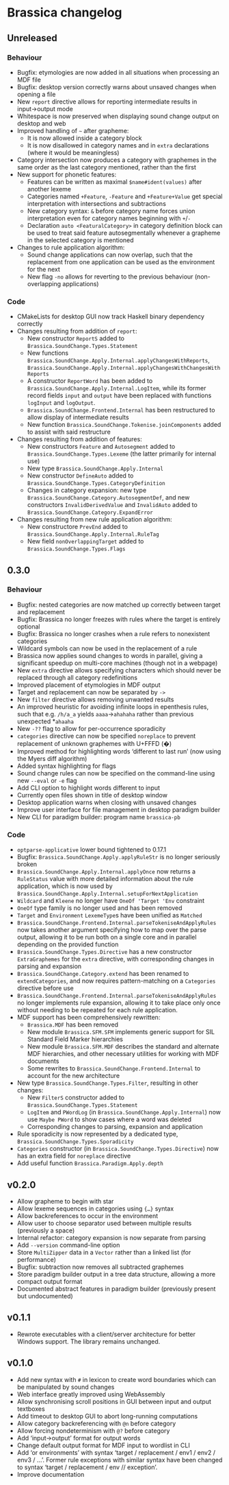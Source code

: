 # Brassica changelog

## Unreleased

### Behaviour

- Bugfix: etymologies are now added in all situations when processing an MDF file
- Bugfix: desktop version correctly warns about unsaved changes when opening a file
- New `report` directive allows for reporting intermediate results in input→output mode
- Whitespace is now preserved when displaying sound change output on desktop and web
- Improved handling of `~` after grapheme:
  - It is now allowed inside a category block
  - It is now disallowed in category names and in `extra` declarations (where it would be meaningless)
- Category intersection now produces a category with graphemes in the same order as the last category mentioned,
  rather than the first
- New support for phonetic features:
  - Features can be written as maximal `$name#ident(values)` after another lexeme
  - Categories named `+Feature`, `-Feature` and `+Feature+Value`
      get special interpretation with intersections and subtractions
  - New category syntax: `&` before category name forces union interpretation
      even for category names beginning with `+`/`-`
  - Declaration `auto <FeaturalCategory>` in category definition block
      can be used to treat said feature autosegmentally
      whenever a grapheme in the selected category is mentioned
- Changes to rule application algorithm:
  - Sound change applications can now overlap,
      such that the replacement from one application can be used as the environment for the next
  - New flag `-no` allows for reverting to the previous behaviour (non-overlapping applications)

### Code

- CMakeLists for desktop GUI now track Haskell binary dependency correctly
- Changes resulting from addition of `report`:
  - New constructor `ReportS` added to `Brassica.SoundChange.Types.Statement`
  - New functions `Brassica.SoundChange.Apply.Internal.applyChangesWithReports`,
      `Brassica.SoundChange.Apply.Internal.applyChangesWithChangesWithReports`
  - A constructor `ReportWord` has been added to `Brassica.SoundChange.Apply.Internal.LogItem`,
      while its former record fields `input` and `output` have been replaced with functions
      `logInput` and `logOutput`.
  - `Brassica.SoundChange.Frontend.Internal` has been restructured to allow display of intermediate results
  - New function `Brassica.SoundChange.Tokenise.joinComponents` added to assist with said restructure
- Changes resulting from addition of features:
  - New constructors `Feature` and `Autosegment` added to `Brassica.SoundChange.Types.Lexeme`
    (the latter primarily for internal use)
  - New type `Brassica.SoundChange.Apply.Internal`
  - New constructor `DefineAuto` added to `Brassica.SoundChange.Types.CategoryDefinition`
  - Changes in category expansion:
      new type `Brassica.SoundChange.Category.AutosegmentDef`,
      and new constructors `InvalidDerivedValue` and `InvalidAuto`
        added to `Brassica.SoundChange.Category.ExpandError`
- Changes resulting from new rule application algorithm:
  - New constructore `PrevEnd` added to `Brassica.SoundChange.Apply.Internal.RuleTag`
  - New field `nonOverlappingTarget` added to `Brassica.SoundChange.Types.Flags`

## 0.3.0

### Behaviour

- Bugfix: nested categories are now matched up correctly between target and replacement
- Bugfix: Brassica no longer freezes with rules where the target is entirely optional
- Bugfix: Brassica no longer crashes when a rule refers to nonexistent categories
- Wildcard symbols can now be used in the replacement of a rule
- Brassica now applies sound changes to words in parallel, giving a significant speedup on multi-core machines (though not in a webpage)
- New `extra` directive allows specifying characters which should never be replaced through all category redefinitions
- Improved placement of etymologies in MDF output
- Target and replacement can now be separated by `->`
- New `filter` directive allows removing unwanted results
- An improved heuristic for avoiding infinite loops in epenthesis rules,
    such that e.g. `/h/a_a` yields `aaaa`→`ahahaha` rather than previous unexpected *`ahaaha`
- New `-??` flag to allow for per-occurrence sporadicity
- `categories` directive can now be specified `noreplace`
    to prevent replacement of unknown graphemes with U+FFFD (�)
- Improved method for highlighting words ‘different to last run’
    (now using the Myers diff algorithm)
- Added syntax highlighting for flags
- Sound change rules can now be specified on the command-line using new `--eval` or `-e` flag
- Add CLI option to highlight words different to input
- Currently open files shown in title of desktop window
- Desktop application warns when closing with unsaved changes
- Improve user interface for file management in desktop paradigm builder
- New CLI for paradigm builder: program name `brassica-pb`

### Code

- `optparse-applicative` lower bound tightened to 0.17.1
- Bugfix: `Brassica.SoundChange.Apply.applyRuleStr` is no longer seriously broken
- `Brassica.SoundChange.Apply.Internal.applyOnce` now returns a `RuleStatus` value with more detailed information about the rule application, which is now used by `Brassica.SoundChange.Apply.Internal.setupForNextApplication`
- `Wildcard` and `Kleene` no longer have `OneOf 'Target 'Env` constraint
- `OneOf` type family is no longer used and has been removed
- `Target` and `Environment` `LexemeType`s have been unified as `Matched`
- `Brassica.SoundChange.Frontend.Internal.parseTokeniseAndApplyRules` now takes another argument specifying how to map over the parse output,
    allowing it to be run both on a single core and in parallel depending on the provided function
- `Brassica.SoundChange.Types.Directive` has a new constructor `ExtraGraphemes` for the `extra` directive, with corresponding changes in parsing and expansion
- `Brassica.SoundChange.Category.extend` has been renamed to `extendCategories`, and now requires pattern-matching on a `Categories` directive before use
- `Brassica.SoundChange.Frontend.Internal.parseTokeniseAndApplyRules` no longer implements rule expansion,
   allowing it to take place only once without needing to be repeated for each rule application.
- MDF support has been comprehensively rewritten:
  - `Brassica.MDF` has been removed
  - New module `Brassica.SFM.SFM` implements generic support for SIL Standard Field Marker hierarchies
  - New module `Brassica.SFM.MDF` describes the standard and alternate MDF hierarchies,
    and other necessary utilities for working with MDF documents
  - Some rewrites to `Brassica.SoundChange.Frontend.Internal` to account for the new architecture
- New type `Brassica.SoundChange.Types.Filter`, resulting in other changes:
  - New `FilterS` constructor added to `Brassica.SoundChange.Types.Statement`
  - `LogItem` and `PWordLog` (in `Brassica.SoundChange.Apply.Internal`) now use `Maybe PWord`
    to show cases where a word was deleted
  - Corresponding changes to parsing, expansion and application
- Rule sporadicity is now represented by a dedicated type, `Brassica.SoundChange.Types.Sporadicity`
- `Categories` constructor (in `Brassica.SoundChange.Types.Directive`)
    now has an extra field for `noreplace` directive
- Add useful function `Brassica.Paradigm.Apply.depth`

## v0.2.0

- Allow grapheme to begin with star
- Allow lexeme sequences in categories using `{…}` syntax
- Allow backreferences to occur in the environment
- Allow user to choose separator used between multiple results (previously a space)
- Internal refactor: category expansion is now separate from parsing
- Add `--version` command-line option
- Store `MultiZipper` data in a `Vector` rather than a linked list (for performance)
- Bugfix: subtraction now removes all subtracted graphemes
- Store paradigm builder output in a tree data structure, allowing a more compact output format
- Documented abstract features in paradigm builder (previously present but undocumented)

## v0.1.1

- Rewrote executables with a client/server architecture for better Windows support.
  The library remains unchanged.

## v0.1.0

- Add new syntax with `#` in lexicon to create word boundaries which can be manipulated by sound changes
- Web interface greatly improved using WebAssembly
- Allow synchronising scroll positions in GUI between input and output textboxes
- Add timeout to desktop GUI to abort long-running computations
- Allow category backreferencing with `@n` before category
- Allow forcing nondeterminism with `@?` before category
- Add ‘input→output’ format for output words
- Change default output format for MDF input to wordlist in CLI
- Add ‘or environments’ with syntax ‘target / replacement / env1 / env2 / env3 / …’.
  Former rule exceptions with similar syntax have been changed to syntax ‘target / replacement / env // exception’.
- Improve documentation
